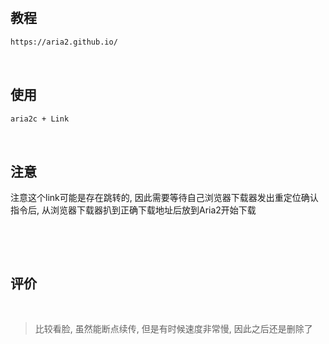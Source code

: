 ‍

## 教程

```dockerfile
https://aria2.github.io/
```

‍

## 使用

```dockerfile
aria2c + Link
```

‍

## 注意

注意这个link可能是存在跳转的, 因此需要等待自己浏览器下载器发出重定位确认指令后, 从浏览器下载器扒到正确下载地址后放到Aria2开始下载

‍

‍

## 评价

‍

> 比较看脸, 虽然能断点续传, 但是有时候速度非常慢, 因此之后还是删除了

‍
